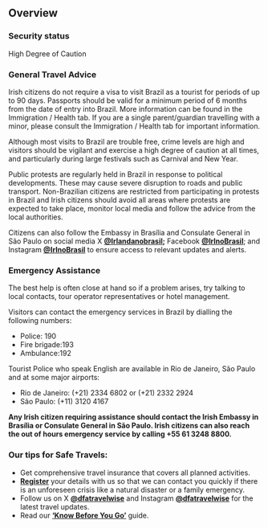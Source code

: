 ## Overview

### **Security status**

High Degree of Caution

### **General Travel Advice**

Irish citizens do not require a visa to visit Brazil as a tourist for periods of up to 90 days. Passports should be valid for a minimum period of 6 months from the date of entry into Brazil. More information can be found in the Immigration / Health tab. If you are a single parent/guardian travelling with a minor, please consult the Immigration / Health tab for important information.

Although most visits to Brazil are trouble free, crime levels are high and visitors should be vigilant and exercise a high degree of caution at all times, and particularly during large festivals such as Carnival and New Year.

Public protests are regularly held in Brazil in response to political developments. These may cause severe disruption to roads and public transport. Non-Brazilian citizens are restricted from participating in protests in Brazil and Irish citizens should avoid all areas where protests are expected to take place, monitor local media and follow the advice from the local authorities.

Citizens can also follow the Embassy in Brasília and Consulate General in São Paulo on social media X [**@Irlandanobrasil**](https://x.com/irlandanobrasil)**;** Facebook [**@IrlnoBrasil**](https://www.facebook.com/irlnobrasil/); and Instagram [**@IrlnoBrasil**](http://www.instagram.com/irlnobrasil) to ensure access to relevant updates and alerts.

### **Emergency Assistance**

The best help is often close at hand so if a problem arises, try talking to local contacts, tour operator representatives or hotel management.

Visitors can contact the emergency services in Brazil by dialling the following numbers:

* Police: 190
* Fire brigade:193
* Ambulance:192

Tourist Police who speak English are available in Rio de Janeiro, São Paulo and at some major airports:

* Rio de Janeiro: (+21) 2334 6802 or (+21) 2332 2924
* São Paulo: (+11) 3120 4167

**Any Irish citizen requiring assistance should contact the Irish Embassy in Brasília or Consulate General in São Paulo. Irish citizens can also reach the out of hours emergency service by calling +55 61 3248 8800.**

### **Our tips for Safe Travels:**

* Get comprehensive travel insurance that covers all planned activities.
* [**Register**](https://www.ireland.ie/en/dfa/overseas-travel/citizens-registration/) your details with us so that we can contact you quickly if there is an unforeseen crisis like a natural disaster or a family emergency.
* Follow us on X [**@dfatravelwise**](https://www.twitter.com/DFATravelWise) and Instagram [**@dfatravelwise**](https://www.instagram.com/dfatravelwise) for the latest travel updates.
* Read our [**‘Know Before You Go’**](https://www.ireland.ie/en/dfa/overseas-travel/know-before-you-go/) guide.